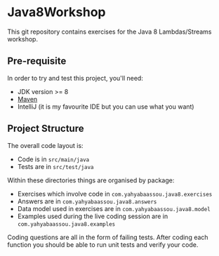 # Java8Workshop

This git repository contains exercises for the Java 8 Lambdas/Streams workshop.

## Pre-requisite
In order to try and test this project, you'll need:
- JDK version >= 8
- [Maven](https://maven.apache.org/install.html)
- IntelliJ (it is my favourite IDE but you can use what you want)

## Project Structure

The overall code layout is:

* Code is in `src/main/java`
* Tests are in `src/test/java`

Within these directories things are organised by package:

* Exercises which involve code in `com.yahyabaassou.java8.exercises`
* Answers are in `com.yahyabaassou.java8.answers`
* Data model used in exercises are in `com.yahyabaassou.java8.model`
* Examples used during the live coding session are in `com.yahyabaassou.java8.examples`

Coding questions are all in the form of failing tests. 
After coding each function you should be able to run unit tests and verify your code.
